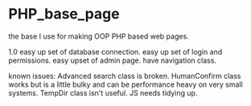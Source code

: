# PHP_base_page
the base I use for making OOP PHP based web pages.

1.0
easy up set of database connection.
easy up set of login and permissions.
easy upset of admin page.
have navigation class.

known issues:
Advanced search class is broken.
HumanConfirm class works but is a little bulky and can be performance heavy on very small systems.
TempDir class isn't useful.
JS needs tidying up.